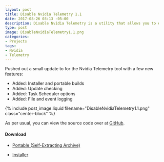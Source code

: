 ```yaml
---
layout: post
title: Disable Nvidia Telemetry 1.1
date: 2017-08-26 03:13 -05:00
description: Disable Nvidia Telemetry is a utility that allows you to disable the telemetry services Nvidia bundles with their drivers.
type: post
image: DisableNvidiaTelemetry1.1.png
categories:
- Projects
tags:
- Nvidia
- Telemetry
---
```


Pushed out a small update to for the Nvidia Telemetry tool with a few new features:

* Added: Installer and portable builds
* Added: Update checking
* Added: Task Scheduler options
* Added: File and event logging

{% include post_image.liquid filename="DisableNvidiaTelemetry1.1.png" class="center-block" %}

As per usual, you can view the source code over at [GitHub](https://github.com/NateShoffner/Disable-Nvidia-Telemetry/).

#### Download

* [Portable (Self-Extracting Archive)](https://github.com/NateShoffner/Disable-Nvidia-Telemetry/releases/download/1.1/Disable.Nvidia.Telemetry.1.1.0.16.Portable.exe)

* [Installer](https://github.com/NateShoffner/Disable-Nvidia-Telemetry/releases/download/1.1/Disable.Nvidia.Telemetry.1.1.0.16.Setup.exe)
